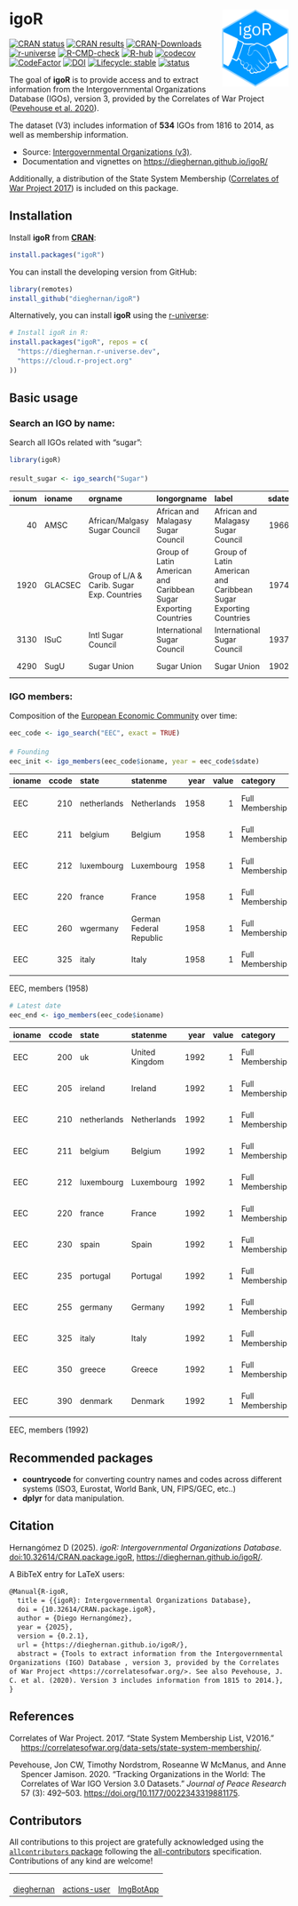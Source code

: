 
<!-- README.md is generated from README.Rmd. Please edit that file -->

# igoR <a href='https://dieghernan.github.io/igoR/'><img src="man/figures/logo.png" align="right" height="139"/></a>

<!-- badges: start -->

[![CRAN
status](https://www.r-pkg.org/badges/version/igoR)](https://CRAN.R-project.org/package=igoR)
[![CRAN
results](https://badges.cranchecks.info/worst/igoR.svg)](https://cran.r-project.org/web/checks/check_results_igoR.html)
[![CRAN-Downloads](https://cranlogs.r-pkg.org/badges/grand-total/igoR)](https://cran.r-project.org/package=igoR)
[![r-universe](https://dieghernan.r-universe.dev/badges/igoR)](https://dieghernan.r-universe.dev/)
[![R-CMD-check](https://github.com/dieghernan/igoR/actions/workflows/check-full.yaml/badge.svg)](https://github.com/dieghernan/igoR/actions/workflows/check-full.yaml)
[![R-hub](https://github.com/dieghernan/igoR/actions/workflows/rhub.yaml/badge.svg)](https://github.com/dieghernan/igoR/actions/workflows/rhub.yaml)
[![codecov](https://codecov.io/gh/dieghernan/igoR/branch/main/graph/badge.svg?token=UH3VLTTTRE)](https://app.codecov.io/gh/dieghernan/igoR)
[![CodeFactor](https://www.codefactor.io/repository/github/dieghernan/igor/badge)](https://www.codefactor.io/repository/github/dieghernan/igor)
[![DOI](https://img.shields.io/badge/DOI-10.32614/CRAN.package.igoR-blue)](https://doi.org/10.32614/CRAN.package.igoR)
[![Lifecycle:
stable](https://img.shields.io/badge/lifecycle-stable-brightgreen.svg)](https://lifecycle.r-lib.org/articles/stages.html#stable)
[![status](https://tinyverse.netlify.app/status/igoR)](https://CRAN.R-project.org/package=igoR)

<!-- badges: end -->

The goal of **igoR** is to provide access and to extract information
from the Intergovernmental Organizations Database (IGOs), version 3,
provided by the Correlates of War Project ([Pevehouse et al.
2020](#ref-pevehouse2020)).

The dataset (V3) includes information of **534** IGOs from 1816 to 2014,
as well as membership information.

- Source: [Intergovernmental Organizations
  (v3)](https://correlatesofwar.org/data-sets/IGOs/).
- Documentation and vignettes on <https://dieghernan.github.io/igoR/>

Additionally, a distribution of the State System Membership ([Correlates
of War Project 2017](#ref-correlatesofwarproject2017)) is included on
this package.

## Installation

Install **igoR** from
[**CRAN**](https://CRAN.R-project.org/package=igoR):

``` r
install.packages("igoR")
```

You can install the developing version from GitHub:

``` r
library(remotes)
install_github("dieghernan/igoR")
```

Alternatively, you can install **igoR** using the
[r-universe](https://dieghernan.r-universe.dev/igoR):

``` r
# Install igoR in R:
install.packages("igoR", repos = c(
  "https://dieghernan.r-universe.dev",
  "https://cloud.r-project.org"
))
```

## Basic usage

### Search an IGO by name:

Search all IGOs related with “sugar”:

``` r
library(igoR)

result_sugar <- igo_search("Sugar")
```

| ionum | ioname  | orgname                                    | longorgname                                                     | label                                                           | sdate | deaddate | dead | integrated | replaced | igocode | version | accuracyofpre1965membershipdates                      | sourcesandnotes | imputed | political | social | economic |
|------:|:--------|:-------------------------------------------|:----------------------------------------------------------------|:----------------------------------------------------------------|------:|---------:|-----:|-----------:|---------:|--------:|--------:|:------------------------------------------------------|:----------------|--------:|----------:|-------:|---------:|
|    40 | AMSC    | African/Malgasy Sugar Council              | African and Malagasy Sugar Council                              | African and Malagasy Sugar Council                              |  1966 |     1977 |    1 |          0 |        0 |      NA |     2.1 | Not applicable - created 1965 or later                |                 |       0 |         0 |      0 |        1 |
|  1920 | GLACSEC | Group of L/A & Carib. Sugar Exp. Countries | Group of Latin American and Caribbean Sugar Exporting Countries | Group of Latin American and Caribbean Sugar Exporting Countries |  1974 |     2001 |    1 |          0 |        0 |      NA |     2.3 | Not applicable - created 1965 or later                |                 |       0 |         1 |      0 |        0 |
|  3130 | ISuC    | Intl Sugar Council                         | International Sugar Council                                     | International Sugar Council                                     |  1937 |     1967 |    1 |          0 |        0 |      91 |     3.0 | Within 5 years                                        |                 |       0 |         0 |      1 |        0 |
|  4290 | SugU    | Sugar Union                                | Sugar Union                                                     | Sugar Union                                                     |  1902 |     1913 |    1 |          0 |        0 |      29 |     3.0 | Completely accurate, except a few minor uncertainties |                 |       0 |         0 |      0 |        1 |

### IGO members:

Composition of the [European Economic
Community](https://en.wikipedia.org/wiki/European_Economic_Community)
over time:

``` r
eec_code <- igo_search("EEC", exact = TRUE)

# Founding
eec_init <- igo_members(eec_code$ioname, year = eec_code$sdate)
```

| ioname | ccode | state       | statenme                | year | value | category        | orgname                     |
|:-------|------:|:------------|:------------------------|-----:|------:|:----------------|:----------------------------|
| EEC    |   210 | netherlands | Netherlands             | 1958 |     1 | Full Membership | European Economic Community |
| EEC    |   211 | belgium     | Belgium                 | 1958 |     1 | Full Membership | European Economic Community |
| EEC    |   212 | luxembourg  | Luxembourg              | 1958 |     1 | Full Membership | European Economic Community |
| EEC    |   220 | france      | France                  | 1958 |     1 | Full Membership | European Economic Community |
| EEC    |   260 | wgermany    | German Federal Republic | 1958 |     1 | Full Membership | European Economic Community |
| EEC    |   325 | italy       | Italy                   | 1958 |     1 | Full Membership | European Economic Community |

EEC, members (1958)

``` r
# Latest date
eec_end <- igo_members(eec_code$ioname)
```

| ioname | ccode | state       | statenme       | year | value | category        | orgname                     |
|:-------|------:|:------------|:---------------|-----:|------:|:----------------|:----------------------------|
| EEC    |   200 | uk          | United Kingdom | 1992 |     1 | Full Membership | European Economic Community |
| EEC    |   205 | ireland     | Ireland        | 1992 |     1 | Full Membership | European Economic Community |
| EEC    |   210 | netherlands | Netherlands    | 1992 |     1 | Full Membership | European Economic Community |
| EEC    |   211 | belgium     | Belgium        | 1992 |     1 | Full Membership | European Economic Community |
| EEC    |   212 | luxembourg  | Luxembourg     | 1992 |     1 | Full Membership | European Economic Community |
| EEC    |   220 | france      | France         | 1992 |     1 | Full Membership | European Economic Community |
| EEC    |   230 | spain       | Spain          | 1992 |     1 | Full Membership | European Economic Community |
| EEC    |   235 | portugal    | Portugal       | 1992 |     1 | Full Membership | European Economic Community |
| EEC    |   255 | germany     | Germany        | 1992 |     1 | Full Membership | European Economic Community |
| EEC    |   325 | italy       | Italy          | 1992 |     1 | Full Membership | European Economic Community |
| EEC    |   350 | greece      | Greece         | 1992 |     1 | Full Membership | European Economic Community |
| EEC    |   390 | denmark     | Denmark        | 1992 |     1 | Full Membership | European Economic Community |

EEC, members (1992)

## Recommended packages

- **countrycode** for converting country names and codes across
  different systems (ISO3, Eurostat, World Bank, UN, FIPS/GEC, etc..)
- **dplyr** for data manipulation.

## Citation

<p>
Hernangómez D (2025). <em>igoR: Intergovernmental Organizations
Database</em>.
<a href="https://doi.org/10.32614/CRAN.package.igoR">doi:10.32614/CRAN.package.igoR</a>,
<a href="https://dieghernan.github.io/igoR/">https://dieghernan.github.io/igoR/</a>.
</p>

A BibTeX entry for LaTeX users:

    @Manual{R-igoR,
      title = {{igoR}: Intergovernmental Organizations Database},
      doi = {10.32614/CRAN.package.igoR},
      author = {Diego Hernangómez},
      year = {2025},
      version = {0.2.1},
      url = {https://dieghernan.github.io/igoR/},
      abstract = {Tools to extract information from the Intergovernmental Organizations (IGO) Database , version 3, provided by the Correlates of War Project <https://correlatesofwar.org/>. See also Pevehouse, J. C. et al. (2020). Version 3 includes information from 1815 to 2014.},
    }

## References

<div id="refs" class="references csl-bib-body hanging-indent"
entry-spacing="0">

<div id="ref-correlatesofwarproject2017" class="csl-entry">

Correlates of War Project. 2017. “State System Membership List, V2016.”
<https://correlatesofwar.org/data-sets/state-system-membership/>.

</div>

<div id="ref-pevehouse2020" class="csl-entry">

Pevehouse, Jon CW, Timothy Nordstrom, Roseanne W McManus, and Anne
Spencer Jamison. 2020. “Tracking Organizations in the World: The
Correlates of War IGO Version 3.0 Datasets.” *Journal of Peace Research*
57 (3): 492–503. <https://doi.org/10.1177/0022343319881175>.

</div>

</div>

## Contributors

<!-- ALL-CONTRIBUTORS-LIST:START - Do not remove or modify this section -->
<!-- prettier-ignore-start -->
<!-- markdownlint-disable -->

All contributions to this project are gratefully acknowledged using the
[`allcontributors` package](https://github.com/ropensci/allcontributors)
following the [all-contributors](https://allcontributors.org)
specification. Contributions of any kind are welcome!

<table>
<tr>
<td align="center">
<a href="https://github.com/dieghernan">
<img src="https://avatars.githubusercontent.com/u/25656809?v=4" width="100px;" alt=""/>
</a><br>
<a href="https://github.com/dieghernan/igoR/commits?author=dieghernan">dieghernan</a>
</td>
<td align="center">
<a href="https://github.com/actions-user">
<img src="https://avatars.githubusercontent.com/u/65916846?v=4" width="100px;" alt=""/>
</a><br>
<a href="https://github.com/dieghernan/igoR/commits?author=actions-user">actions-user</a>
</td>
<td align="center">
<a href="https://github.com/ImgBotApp">
<img src="https://avatars.githubusercontent.com/u/31427850?v=4" width="100px;" alt=""/>
</a><br>
<a href="https://github.com/dieghernan/igoR/commits?author=ImgBotApp">ImgBotApp</a>
</td>
</tr>
</table>
<!-- markdownlint-enable -->
<!-- prettier-ignore-end -->
<!-- ALL-CONTRIBUTORS-LIST:END -->
